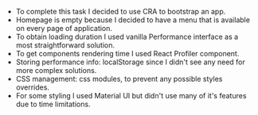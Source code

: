 - To complete this task I decided to use CRA to bootstrap an app. 
- Homepage is empty because I decided to have a menu that is available on every page of application.
- To obtain loading duration I used vanilla Performance interface as a most straightforward solution.
- To get components rendering time I used React Profiler component.
- Storing performance info: localStorage since I didn't see any need for more complex solutions.
- CSS management: css modules, to prevent any possible styles overrides.
- For some styling I used Material UI but didn't use many of it's features due to time limitations.
